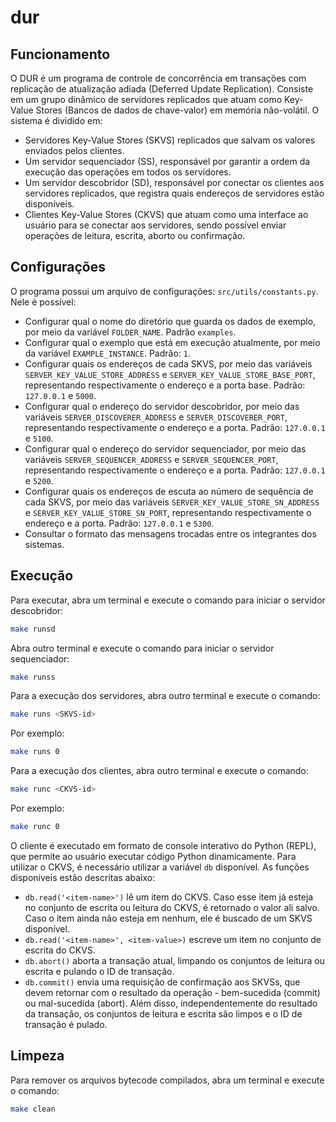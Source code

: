 # dur

## Funcionamento
O DUR é um programa de controle de concorrência em transações com replicação de atualização adiada (Deferred Update Replication). Consiste em um grupo dinâmico de servidores replicados que atuam como Key-Value Stores (Bancos de dados de chave-valor) em memória não-volátil. O sistema é dividido em:
- Servidores Key-Value Stores (SKVS) replicados que salvam os valores enviados pelos clientes.
- Um servidor sequenciador (SS), responsável por garantir a ordem da execução das operações em todos os servidores.
- Um servidor descobridor (SD), responsável por conectar os clientes aos servidores replicados, que registra quais endereços de servidores estão disponíveis.
- Clientes Key-Value Stores (CKVS) que atuam como uma interface ao usuário para se conectar aos servidores, sendo possível enviar operações de leitura, escrita, aborto ou confirmação.

## Configurações
O programa possui um arquivo de configurações: `src/utils/constants.py`. Nele é possível:
- Configurar qual o nome do diretório que guarda os dados de exemplo, por meio da variável `FOLDER_NAME`. Padrão `examples`.
- Configurar qual o exemplo que está em execução atualmente, por meio da variável `EXAMPLE_INSTANCE`. Padrão: `1`.
- Configurar quais os endereços de cada SKVS, por meio das variáveis `SERVER_KEY_VALUE_STORE_ADDRESS` e `SERVER_KEY_VALUE_STORE_BASE_PORT`, representando respectivamente o endereço e a porta base. Padrão: `127.0.0.1` e `5000`.
- Configurar qual o endereço do servidor descobridor, por meio das variáveis `SERVER_DISCOVERER_ADDRESS` e `SERVER_DISCOVERER_PORT`, representando respectivamente o endereço e a porta. Padrão: `127.0.0.1` e `5100`.
- Configurar qual o endereço do servidor sequenciador, por meio das variáveis `SERVER_SEQUENCER_ADDRESS` e `SERVER_SEQUENCER_PORT`, representando respectivamente o endereço e a porta. Padrão: `127.0.0.1` e `5200`.
- Configurar quais os endereços de escuta ao número de sequência de cada SKVS, por meio das variáveis `SERVER_KEY_VALUE_STORE_SN_ADDRESS` e `SERVER_KEY_VALUE_STORE_SN_PORT`, representando respectivamente o endereço e a porta. Padrão: `127.0.0.1` e `5300`.
- Consultar o formato das mensagens trocadas entre os integrantes dos sistemas.

## Execução
Para executar, abra um terminal e execute o comando para iniciar o servidor descobridor:
``` bash
make runsd
```

Abra outro terminal e execute o comando para iniciar o servidor sequenciador:
``` bash
make runss
```

Para a execução dos servidores, abra outro terminal e execute o comando:
``` bash
make runs <SKVS-id>
```

Por exemplo:
``` bash
make runs 0
```

Para a execução dos clientes, abra outro terminal e execute o comando:
``` bash
make runc <CKVS-id>
```

Por exemplo:
``` bash
make runc 0
```

O cliente é executado em formato de console interativo do Python (REPL), que permite ao usuário executar código Python dinamicamente. Para utilizar o CKVS, é necessário utilizar a variável `db` disponível. As funções disponíveis estão descritas abaixo:
- `db.read('<item-name>')` lê um item do CKVS. Caso esse item já esteja no conjunto de escrita ou leitura do CKVS, é retornado o valor ali salvo. Caso o item ainda não esteja em nenhum, ele é buscado de um SKVS disponível.
- `db.read('<item-name>', <item-value>)` escreve um item no conjunto de escrita do CKVS.
- `db.abort()` aborta a transação atual, limpando os conjuntos de leitura ou escrita e pulando o ID de transação.
- `db.commit()` envia uma requisição de confirmação aos SKVSs, que devem retornar com o resultado da operação - bem-sucedida (commit) ou mal-sucedida (abort). Além disso, independentemente do resultado da transação, os conjuntos de leitura e escrita são limpos e o ID de transação é pulado.

## Limpeza
Para remover os arquivos bytecode compilados, abra um terminal e execute o comando:
``` bash
make clean
```
